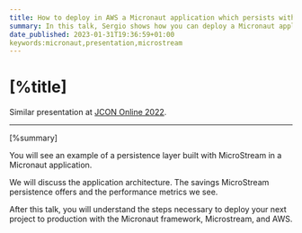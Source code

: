 ```yaml
---
title: How to deploy in AWS a Micronaut application which persists with MicroStream?
summary: In this talk, Sergio shows how you can deploy a Micronaut application that uses MicroStream for persistence to Amazon Web Services (AWS). 
date_published: 2023-01-31T19:36:59+01:00
keywords:micronaut,presentation,microstream
---
```


# [%title]

Similar presentation at [JCON Online 2022](https://www.youtube.com/watch?v=Azy6nSBVw7k).

---

[%summary]

You will see an example of a persistence layer built with MicroStream in a Micronaut application. 

We will discuss the application architecture. The savings MicroStream persistence offers and the performance metrics we see.

After this talk, you will understand the steps necessary to deploy your next project to production with the Micronaut framework, Microstream, and AWS.